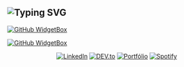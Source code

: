 ## ![Typing SVG](https://readme-typing-svg.herokuapp.com/?lines=Bem+vindo(a)+ao+meu+Github!&font=Fira%20Code¢er=true&width=380&height=50)
[![GitHub WidgetBox](https://github-widgetbox.vercel.app/api/profile?username=allankennedys&data=repositories,commits,followers)](https://github.com/Jurredr/github-widgetbox)

[![GitHub WidgetBox](https://github-widgetbox.vercel.app/api/skills?languages=js,html,css,c,mysql,bash,sass&frameworks=react,bootstrap&tools=git,npm,firebase,nodejs,vercel&software=linux,windows,vscode)](https://github.com/Jurredr/github-widgetbox)

<div align= "center">
<a href="https://www.linkedin.com/in/allankennedys/" target="_blank"><img src="https://img.shields.io/badge/LinkedIn-%230077B5.svg?&style=flat-square&logo=linkedin&logoColor=white" alt="LinkedIn"></a>
<a href="https://dev.to/allankennedys" target="_blank"><img src="https://img.shields.io/badge/DEV-%230A0A0A.svg?&style=flat-square&logo=DEV.to&logoColor=white" alt="DEV.to"></a>
<a href="https://allankennedys.VERCEL.APP" target="_blank"><img src="https://img.shields.io/badge/Portf%C3%B3lio-%230A0A0A.svg?&style=flat-square&color=blue" alt="Portfólio"></a>
<a href="https://open.spotify.com/playlist/0DXmPVpdik6ujzpnV8YOFk" target="_blank"><img src="https://img.shields.io/badge/Spotify-%231ED760.svg?&style=flat-square&logo=spotify&logoColor=white" alt="Spotify"></a>
</div>
